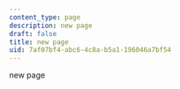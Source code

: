 ```yaml
---
content_type: page
description: new page
draft: false
title: new page
uid: 7af07bf4-abc6-4c8a-b5a1-196046a7bf54
---
```

new page